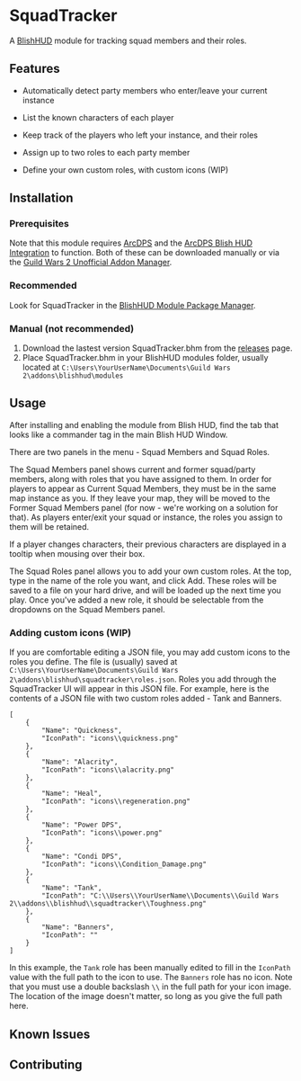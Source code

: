 # SquadTracker

A [BlishHUD](https://blishhud.com/) module for tracking squad members and their roles. 

## Features

* Automatically detect party members who enter/leave your current instance

* List the known characters of each player

* Keep track of the players who left your instance, and their roles

* Assign up to two roles to each party member

* Define your own custom roles, with custom icons (WIP)

## Installation
### Prerequisites 
Note that this module requires [ArcDPS](https://www.deltaconnected.com/arcdps/) and the [ArcDPS Blish HUD Integration](https://github.com/blish-hud/arcdps-bhud) to function. Both of these can be downloaded manually or via the [Guild Wars 2 Unofficial Addon Manager](https://github.com/gw2-addon-loader/GW2-Addon-Manager). 
### Recommended
Look for SquadTracker in the [BlishHUD Module Package Manager](https://blishhud.com/docs/user/installing-modules).

### Manual (not recommended)
1. Download the lastest version SquadTracker.bhm from the [releases](https://github.com/tcwatson/SquadTracker/releases) page.
2. Place SquadTracker.bhm in your BlishHUD modules folder, usually located at `C:\Users\YourUserName\Documents\Guild Wars 2\addons\blishhud\modules`

## Usage
After installing and enabling the module from Blish HUD, find the tab that looks like a commander tag in the main Blish HUD Window. 

There are two panels in the menu - Squad Members and Squad Roles. 

The Squad Members panel shows current and former squad/party members, along with roles that you have assigned to them. In order for players to appear as Current Squad Members, they must be in the same map instance as you. If they leave your map, they will be moved to the Former Squad Members panel (for now - we're working on a solution for that). As players enter/exit your squad or instance, the roles you assign to them will be retained.

If a player changes characters, their previous characters are displayed in a tooltip when mousing over their box. 

The Squad Roles panel allows you to add your own custom roles. At the top, type in the name of the role you want, and click Add. These roles will be saved to a file on your hard drive, and will be loaded up the next time you play. Once you've added a new role, it should be selectable from the dropdowns on the Squad Members panel.

### Adding custom icons (WIP)
If you are comfortable editing a JSON file, you may add custom icons to the roles you define. The file is (usually) saved at `C:\Users\YourUserName\Documents\Guild Wars 2\addons\blishhud\squadtracker\roles.json`. Roles you add through the SquadTracker UI will appear in this JSON file. For example, here is the contents of a JSON file with two custom roles added - Tank and Banners. 
``` 
[
    {
        "Name": "Quickness",
        "IconPath": "icons\\quickness.png"
    },
    {
        "Name": "Alacrity",
        "IconPath": "icons\\alacrity.png"
    },
    {
        "Name": "Heal",
        "IconPath": "icons\\regeneration.png"
    },
    {
        "Name": "Power DPS",
        "IconPath": "icons\\power.png"
    },
    {
        "Name": "Condi DPS",
        "IconPath": "icons\\Condition_Damage.png"
    },
    {
        "Name": "Tank",
        "IconPath": "C:\\Users\\YourUserName\\Documents\\Guild Wars 2\\addons\\blishhud\\squadtracker\\Toughness.png"
    },
    {
        "Name": "Banners",
        "IconPath": ""
    }
]
```
In this example, the `Tank` role has been manually edited to fill in the `IconPath` value with the full path to the icon to use. The `Banners` role has no icon. Note that you must use a double backslash `\\` in the full path for your icon image. The location of the image doesn't matter, so long as you give the full path here. 
## Known Issues

## Contributing
